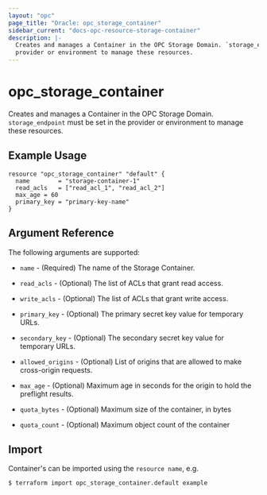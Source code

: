 ```yaml
---
layout: "opc"
page_title: "Oracle: opc_storage_container"
sidebar_current: "docs-opc-resource-storage-container"
description: |-
  Creates and manages a Container in the OPC Storage Domain. `storage_endpoint` must be set in the
  provider or environment to manage these resources.
---
```


# opc\_storage\_container

Creates and manages a Container in the OPC Storage Domain. `storage_endpoint` must be set in the
provider or environment to manage these resources.

## Example Usage

```hcl
resource "opc_storage_container" "default" {
  name        = "storage-container-1"
  read_acls   = ["read_acl_1", "read_acl_2"]
  max_age = 60
  primary_key = "primary-key-name"
}
```

## Argument Reference

The following arguments are supported:

* `name` - (Required) The name of the Storage Container.

* `read_acls` - (Optional) The list of ACLs that grant read access.

* `write_acls` - (Optional) The list of ACLs that grant write access.

* `primary_key` - (Optional) The primary secret key value for temporary URLs.

* `secondary_key` - (Optional) The secondary secret key value for temporary URLs.

* `allowed_origins` - (Optional) List of origins that are allowed to make cross-origin requests.

* `max_age` - (Optional) Maximum age in seconds for the origin to hold the preflight results.

* `quota_bytes` - (Optional) Maximum size of the container, in bytes

* `quota_count` - (Optional) Maximum object count of the container


## Import

Container's can be imported using the `resource name`, e.g.

```shell
$ terraform import opc_storage_container.default example
```
